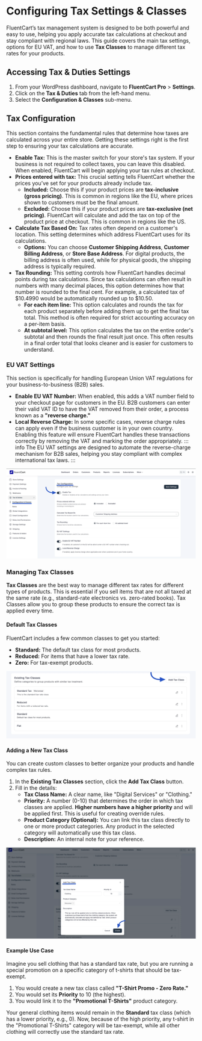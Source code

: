 # Configuring Tax Settings & Classes

FluentCart’s tax management system is designed to be both powerful and easy to use, helping you apply accurate tax calculations at checkout and stay compliant with regional laws. This guide covers the main tax settings, options for EU VAT, and how to use **Tax Classes** to manage different tax rates for your products.

## Accessing Tax & Duties Settings

1.  From your WordPress dashboard, navigate to **FluentCart Pro** > **Settings**.
2.  Click on the **Tax & Duties** tab from the left-hand menu.
3.  Select the **Configuration & Classes** sub-menu.

## Tax Configuration

This section contains the fundamental rules that determine how taxes are calculated across your entire store. Getting these settings right is the first step to ensuring your tax calculations are accurate.

* **Enable Tax:** This is the master switch for your store's tax system. If your business is not required to collect taxes, you can leave this disabled. When enabled, FluentCart will begin applying your tax rules at checkout.
* **Prices entered with tax:** This crucial setting tells FluentCart whether the prices you’ve set for your products already include tax.
    * **Included:** Choose this if your product prices are **tax-inclusive (gross pricing)**. This is common in regions like the EU, where prices shown to customers must be the final amount.
    * **Excluded:** Choose this if your product prices are **tax-exclusive (net pricing)**. FluentCart will calculate and add the tax on top of the product price at checkout. This is common in regions like the US.
* **Calculate Tax Based On:** Tax rates often depend on a customer's location. This setting determines which address FluentCart uses for its calculations.
    * **Options:** You can choose **Customer Shipping Address**, **Customer Billing Address**, or **Store Base Address**. For digital products, the billing address is often used, while for physical goods, the shipping address is typically required.
* **Tax Rounding:**
    This setting controls how FluentCart handles decimal points during tax calculations. Since tax calculations can often result in numbers with many decimal places, this option determines how that number is rounded to the final cent. For example, a calculated tax of $10.4990 would be automatically rounded up to $10.50.
    * **For each item line:** This option calculates and rounds the tax for each product separately before adding them up to get the final tax total. This method is often required for strict accounting accuracy on a per-item basis.
    * **At subtotal level:** This option calculates the tax on the entire order's subtotal and then rounds the final result just once. This often results in a final order total that looks cleaner and is easier for customers to understand.

### EU VAT Settings

This section is specifically for handling European Union VAT regulations for your business-to-business (B2B) sales.

* **Enable EU VAT Number:** When enabled, this adds a VAT number field to your checkout page for customers in the EU. B2B customers can enter their valid VAT ID to have the VAT removed from their order, a process known as a **"reverse charge."**
* **Local Reverse Charge:** In some specific cases, reverse charge rules can apply even if the business customer is in your own country. Enabling this feature will ensure FluentCart handles these transactions correctly by removing the VAT and marking the order appropriately.
::: info
The EU VAT settings are designed to automate the reverse-charge mechanism for B2B sales, helping you stay compliant with complex international tax laws.
:::

![Configuration and Classes](/guide/public/images/tax/configuration-classes/configuration-classes-1.webp)

### Managing Tax Classes

**Tax Classes** are the best way to manage different tax rates for different types of products. This is essential if you sell items that are not all taxed at the same rate (e.g., standard-rate electronics vs. zero-rated books). Tax Classes allow you to group these products to ensure the correct tax is applied every time.

#### Default Tax Classes

FluentCart includes a few common classes to get you started:

* **Standard:** The default tax class for most products.
* **Reduced:** For items that have a lower tax rate.
* **Zero:** For tax-exempt products.

![Configuration and Classes](/guide/public/images/tax/configuration-classes/configuration-classes-2.webp)

#### Adding a New Tax Class

You can create custom classes to better organize your products and handle complex tax rules.

1.  In the **Existing Tax Classes** section, click the **Add Tax Class** button.
2.  Fill in the details:
    * **Tax Class Name:** A clear name, like "Digital Services" or "Clothing."
    * **Priority:** A number (0-10) that determines the order in which tax classes are applied. **Higher numbers have a higher priority** and will be applied first. This is useful for creating override rules.
    * **Product Category (Optional):** You can link this tax class directly to one or more product categories. Any product in the selected category will automatically use this tax class.
    * **Description:** An internal note for your reference.

![Configuration and Classes](/guide/public/images/tax/configuration-classes/configuration-classes-3.webp)

#### Example Use Case

Imagine you sell clothing that has a standard tax rate, but you are running a special promotion on a specific category of t-shirts that should be tax-exempt.

1.  You would create a new tax class called **"T-Shirt Promo - Zero Rate."**
2.  You would set its **Priority** to 10 (the highest).
3.  You would link it to the **"Promotional T-Shirts"** product category.

Your general clothing items would remain in the **Standard** tax class (which has a lower priority, e.g., 0). Now, because of the high priority, any t-shirt in the "Promotional T-Shirts" category will be tax-exempt, while all other clothing will correctly use the standard tax rate.